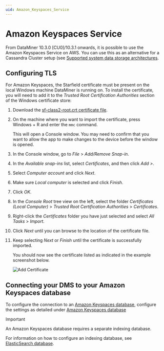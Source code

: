 ```yaml
---
uid: Amazon_Keyspaces_Service
---
```


# Amazon Keyspaces Service

From DataMiner 10.3.0 [CU0]/10.3.1 onwards, it is possible to use the Amazon Keyspaces Service on AWS. You can use this as an alternative for a Cassandra Cluster setup (see [Supported system data storage architectures](xref:Supported_system_data_storage_architectures).

## Configuring TLS

For Amazon Keyspaces, the Starfield certificate must be present on the local Windows machine DataMiner is running on. To install the certificate, you will need to add it to the *Trusted Root Certification Authorities* section of the Windows certificate store:

1. Download the [sf-class2-root.crt certificate file](https://certs.secureserver.net/repository/sf-class2-root.crt).

1. On the machine where you want to import the certificate, press Windows + R and enter the `mmc` command.

   This will open a Console window. You may need to confirm that you want to allow the app to make changes to the device before the window is opened.

1. In the Console window, go to *File* > *Add/Remove Snap-in*.

1. In the *Available snap-ins* list, select *Certificates*, and then click *Add >*.

1. Select *Computer account* and click *Next*.

1. Make sure *Local computer* is selected and click *Finish*.

1. Click *OK*.

1. In the *Console Root* tree view on the left, select the folder *Certificates (Local Computer)* > *Trusted Root Certification Authorities* > *Certificates*.

1. Right-click the *Certificates* folder you have just selected and select *All Tasks* > *Import*.

1. Click *Next* until you can browse to the location of the certificate file.

1. Keep selecting *Next* or *Finish* until the certificate is successfully imported.

   You should now see the certificate listed as indicated in the example screenshot below.

   ![Add Certificate](~/user-guide/images/aks_add_certificate.png)

## Connecting your DMS to your Amazon Keyspaces database

To configure the connection to an [Amazon Keyspaces database](xref:Amazon_Keyspaces_Service), configure the settings as detailed under [Amazon Keyspaces database](xref:Configuring_the_database_settings_in_Cube#amazon-keyspaces-database)

> [!IMPORTANT]
> An Amazon Keyspaces database requires a separate indexing database.
>
> For information on how to configure an indexing database, see [ElasticSearch database](xref:Elasticsearch_database).
